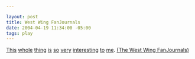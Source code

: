```yaml
--- 

layout: post
title: West Wing FanJournals
date: 2004-04-19 11:34:00 -05:00
tags: play
---
```

<a href="http://www.livejournal.com/users/claudia_jean/">This</a> <a href="http://www.livejournal.com/users/sam_seaborn/">whole</a> <a href="http://www.livejournal.com/users/jed_bartlet/">thing</a> <a href="http://www.livejournal.com/users/abbey_bartlet/">is</a> <a href="http://www.livejournal.com/users/dcneversleeps/">so</a> <a href="http://www.livejournal.com/users/lawsandsausages/">very</a> <a href="http://www.livejournal.com/users/donnatellamuse/">interesting</a> <a href="http://www.livejournal.com/users/charlie_young/">to</a> <a href="http://www.livejournal.com/users/toby_ziegler/">me</a>. <a href="http://www.livejournal.com/community/westwing_tm/">(The West Wing FanJournals)</a>
